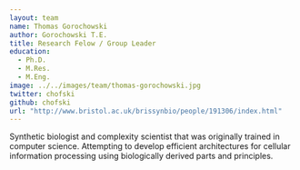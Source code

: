 ```yaml
---
layout: team
name: Thomas Gorochowski
author: Gorochowski T.E.
title: Research Felow / Group Leader
education:
  - Ph.D.
  - M.Res.
  - M.Eng.
image: ../../images/team/thomas-gorochowski.jpg
twitter: chofski
github: chofski
url: "http://www.bristol.ac.uk/brissynbio/people/191306/index.html"
---
```

Synthetic biologist and complexity scientist that was originally trained in computer science. Attempting to develop efficient architectures for cellular information processing using biologically derived parts and principles.